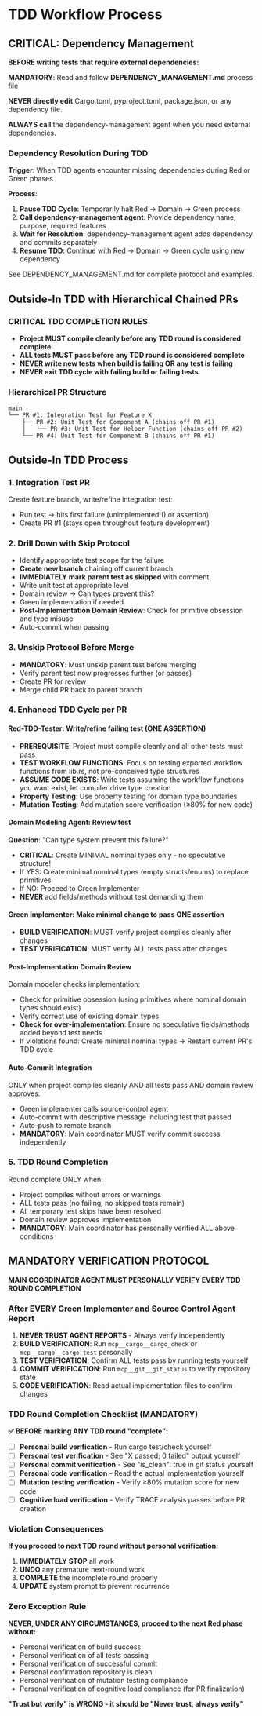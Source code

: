 # TDD Workflow Process

## CRITICAL: Dependency Management

**BEFORE writing tests that require external dependencies:**

**MANDATORY**: Read and follow **DEPENDENCY_MANAGEMENT.md** process file

**NEVER directly edit** Cargo.toml, pyproject.toml, package.json, or any dependency file.

**ALWAYS call** the dependency-management agent when you need external dependencies.

### Dependency Resolution During TDD

**Trigger**: When TDD agents encounter missing dependencies during Red or Green phases

**Process**:
1. **Pause TDD Cycle**: Temporarily halt Red → Domain → Green process
2. **Call dependency-management agent**: Provide dependency name, purpose, required features
3. **Wait for Resolution**: dependency-management agent adds dependency and commits separately
4. **Resume TDD**: Continue with Red → Domain → Green cycle using new dependency

See DEPENDENCY_MANAGEMENT.md for complete protocol and examples.

## Outside-In TDD with Hierarchical Chained PRs

### CRITICAL TDD COMPLETION RULES

- **Project MUST compile cleanly before any TDD round is considered complete**
- **ALL tests MUST pass before any TDD round is considered complete**
- **NEVER write new tests when build is failing OR any test is failing**
- **NEVER exit TDD cycle with failing build or failing tests**

### Hierarchical PR Structure

```
main
└── PR #1: Integration Test for Feature X
    ├── PR #2: Unit Test for Component A (chains off PR #1)
    │   └── PR #3: Unit Test for Helper Function (chains off PR #2)
    └── PR #4: Unit Test for Component B (chains off PR #1)
```

## Outside-In TDD Process

### 1. Integration Test PR

Create feature branch, write/refine integration test:
- Run test → hits first failure (unimplemented!() or assertion)
- Create PR #1 (stays open throughout feature development)

### 2. Drill Down with Skip Protocol

- Identify appropriate test scope for the failure
- **Create new branch** chaining off current branch
- **IMMEDIATELY mark parent test as skipped** with comment
- Write unit test at appropriate level
- Domain review → Can types prevent this?
- Green implementation if needed
- **Post-Implementation Domain Review**: Check for primitive obsession and type misuse
- Auto-commit when passing

### 3. Unskip Protocol Before Merge

- **MANDATORY**: Must unskip parent test before merging
- Verify parent test now progresses further (or passes)
- Create PR for review
- Merge child PR back to parent branch

### 4. Enhanced TDD Cycle per PR

#### Red-TDD-Tester: Write/refine failing test (ONE ASSERTION)

- **PREREQUISITE**: Project must compile cleanly and all other tests must pass
- **TEST WORKFLOW FUNCTIONS**: Focus on testing exported workflow functions from lib.rs, not pre-conceived type structures
- **ASSUME CODE EXISTS**: Write tests assuming the workflow functions you want exist, let compiler drive type creation
- **Property Testing**: Use property testing for domain type boundaries
- **Mutation Testing**: Add mutation score verification (≥80% for new code)

#### Domain Modeling Agent: Review test

**Question**: "Can type system prevent this failure?"

- **CRITICAL**: Create MINIMAL nominal types only - no speculative structure!
- If YES: Create minimal nominal types (empty structs/enums) to replace primitives
- If NO: Proceed to Green Implementer
- **NEVER** add fields/methods without test demanding them

#### Green Implementer: Make minimal change to pass ONE assertion

- **BUILD VERIFICATION**: MUST verify project compiles cleanly after changes
- **TEST VERIFICATION**: MUST verify ALL tests pass after changes

#### Post-Implementation Domain Review

Domain modeler checks implementation:
- Check for primitive obsession (using primitives where nominal domain types should exist)
- Verify correct use of existing domain types
- **Check for over-implementation**: Ensure no speculative fields/methods added beyond test needs
- If violations found: Create minimal nominal types → Restart current PR's TDD cycle

#### Auto-Commit Integration

ONLY when project compiles cleanly AND all tests pass AND domain review approves:
- Green implementer calls source-control agent
- Auto-commit with descriptive message including test that passed
- Auto-push to remote branch
- **MANDATORY**: Main coordinator MUST verify commit success independently

### 5. TDD Round Completion

Round complete ONLY when:
- Project compiles without errors or warnings
- ALL tests pass (no failing, no skipped tests remain)
- All temporary test skips have been resolved
- Domain review approves implementation
- **MANDATORY**: Main coordinator has personally verified ALL above conditions

## MANDATORY VERIFICATION PROTOCOL

**MAIN COORDINATOR AGENT MUST PERSONALLY VERIFY EVERY TDD ROUND COMPLETION**

### After EVERY Green Implementer and Source Control Agent Report

1. **NEVER TRUST AGENT REPORTS** - Always verify independently
2. **BUILD VERIFICATION**: Run `mcp__cargo__cargo_check` or `mcp__cargo__cargo_test` personally
3. **TEST VERIFICATION**: Confirm ALL tests pass by running tests yourself
4. **COMMIT VERIFICATION**: Run `mcp__git__git_status` to verify repository state
5. **CODE VERIFICATION**: Read actual implementation files to confirm changes

### TDD Round Completion Checklist (MANDATORY)

**✅ BEFORE marking ANY TDD round "complete":**
- [ ] **Personal build verification** - Run cargo test/check yourself
- [ ] **Personal test verification** - See "X passed; 0 failed" output yourself
- [ ] **Personal commit verification** - See "is_clean": true in git status yourself
- [ ] **Personal code verification** - Read the actual implementation yourself
- [ ] **Mutation testing verification** - Verify ≥80% mutation score for new code
- [ ] **Cognitive load verification** - Verify TRACE analysis passes before PR creation

### Violation Consequences

**If you proceed to next TDD round without personal verification:**
1. **IMMEDIATELY STOP** all work
2. **UNDO** any premature next-round work
3. **COMPLETE** the incomplete round properly
4. **UPDATE** system prompt to prevent recurrence

### Zero Exception Rule

**NEVER, UNDER ANY CIRCUMSTANCES, proceed to the next Red phase without:**
- Personal verification of build success
- Personal verification of all tests passing
- Personal verification of successful commit
- Personal confirmation repository is clean
- Personal verification of mutation testing compliance
- Personal verification of cognitive load compliance (for PR finalization)

**"Trust but verify" is WRONG - it should be "Never trust, always verify"**
